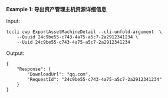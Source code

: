 **Example 1: 导出资产管理主机资源详细信息**



Input: 

```
tccli cwp ExportAssetMachineDetail --cli-unfold-argument  \
    --Quuid 24c9be55-c743-4a75-a5c7-2a2912341234 \
    --Uuid 24c9be55-c743-4a75-a5c7-2a2912341234
```

Output: 
```
{
    "Response": {
        "DownloadUrl": "qq.com",
        "RequestId": "24c9be55-c743-4a75-a5c7-2a2912341234"
    }
}
```

